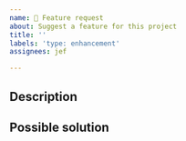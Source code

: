 ```yaml
---
name: 🚀 Feature request
about: Suggest a feature for this project
title: ''
labels: 'type: enhancement'
assignees: jef

---
```


## Description

<!-- Describe the feature here -->

## Possible solution

<!-- Describe the possible solution here -->
